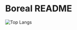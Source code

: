 
# Boreal README

![Top Langs](https://github-readme-stats.vercel.app/api/top-langs/?username=bor-real&hide_progress=true)
